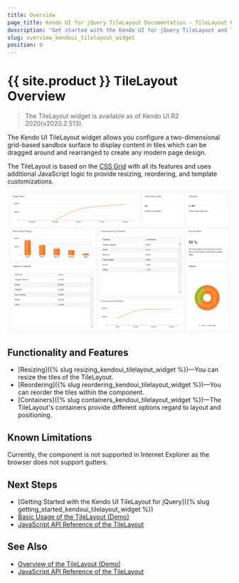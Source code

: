 ```yaml
---
title: Overview
page_title: Kendo UI for jQuery TileLayout Documentation - TileLayout Overview
description: "Get started with the Kendo UI for jQuery TileLayout and learn about its features and how to initialize the widget."
slug: overview_kendoui_tilelayout_widget
position: 0
---
```


# {{ site.product }} TileLayout Overview

> The TileLayout widget is available as of Kendo UI R2 2020(v2020.2.513).

The Kendo UI TileLayout widget allows you configure a two-dimensional grid-based sandbox surface to display content in tiles which can be dragged around and rearranged to create any modern page design.

The TileLayout is based on the [CSS Grid](https://css-tricks.com/snippets/css/complete-guide-grid/) with all its features and uses additional JavaScript logic to provide resizing, reordering, and template customizations.

![Kendo UI for jQuery TileLayout Overview](tilelayout-overview.png)

## Functionality and Features

* [Resizing]({% slug resizing_kendoui_tilelayout_widget %})&mdash;You can resize the tiles of the TileLayout.
* [Reordering]({% slug reordering_kendoui_tilelayout_widget %})&mdash;You can reorder the tiles within the component.
* [Containers]({% slug containers_kendoui_tilelayout_widget %})&mdash;The TileLayout's containers provide different options regard to layout and positioning.

## Known Limitations

Currently, the component is not supported in Internet Explorer as the browser does not support gutters.

## Next Steps 

* [Getting Started with the Kendo UI TileLayout for jQuery]({% slug getting_started_kendoui_tilelayout_widget %})
* [Basic Usage of the TileLayout (Demo)](https://demos.telerik.com/kendo-ui/tilelayout/index)
* [JavaScript API Reference of the TileLayout](/api/javascript/ui/tilelayout)

## See Also

* [Overview of the TileLayout (Demo)](https://demos.telerik.com/kendo-ui/tilelayout/index)
* [JavaScript API Reference of the TileLayout](/api/javascript/ui/tilelayout)
